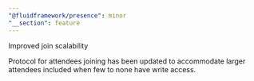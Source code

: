 ```yaml
---
"@fluidframework/presence": minor
"__section": feature
---
```

Improved join scalability

Protocol for attendees joining has been updated to accommodate larger attendees included when few to none have write access.
